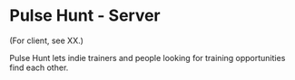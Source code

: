 # Pulse Hunt - Server
(For client, see XX.)

Pulse Hunt lets indie trainers and people looking for training opportunities find each other.
